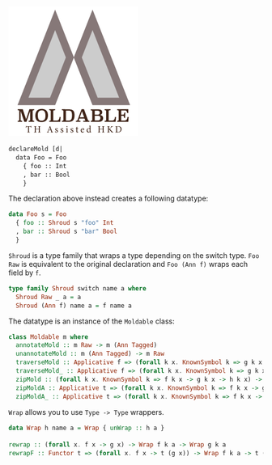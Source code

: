![logo](https://github.com/fumieval/moldable/blob/master/artwork/logo-256px.png?raw=true)

```haskell
declareMold [d|
  data Foo = Foo
    { foo :: Int
    , bar :: Bool
    }
```

The declaration above instead creates a following datatype:

```haskell
data Foo s = Foo
  { foo :: Shroud s "foo" Int
  , bar :: Shroud s "bar" Bool
  }
```

`Shroud` is a type family that wraps a type depending on the switch type.
`Foo Raw` is equivalent to the original declaration and `Foo (Ann f)` wraps each
field by `f`.

```haskell
type family Shroud switch name a where
  Shroud Raw _ a = a
  Shroud (Ann f) name a = f name a
```

The datatype is an instance of the `Moldable` class:

```haskell
class Moldable m where
  annotateMold :: m Raw -> m (Ann Tagged)
  unannotateMold :: m (Ann Tagged) -> m Raw
  traverseMold :: Applicative f => (forall k x. KnownSymbol k => g k x -> f (h k x)) -> m (Ann g) -> f (m (Ann h))
  traverseMold_ :: Applicative f => (forall k x. KnownSymbol k => g k x -> f r) -> m (Ann g) -> f ()
  zipMold :: (forall k x. KnownSymbol k => f k x -> g k x -> h k x) -> m (Ann f) -> m (Ann g) -> m (Ann h)
  zipMoldA :: Applicative t => (forall k x. KnownSymbol k => f k x -> g k x -> t (h k x)) -> m (Ann f) -> m (Ann g) -> t (m (Ann h))
  zipMoldA_ :: Applicative t => (forall k x. KnownSymbol k => f k x -> g k x -> t r) -> m (Ann f) -> m (Ann g) -> t ()
```

`Wrap` allows you to use `Type -> Type` wrappers.

```haskell
data Wrap h name a = Wrap { unWrap :: h a }

rewrap :: (forall x. f x -> g x) -> Wrap f k a -> Wrap g k a
rewrapF :: Functor t => (forall x. f x -> t (g x)) -> Wrap f k a -> t (Wrap g k a)
```
